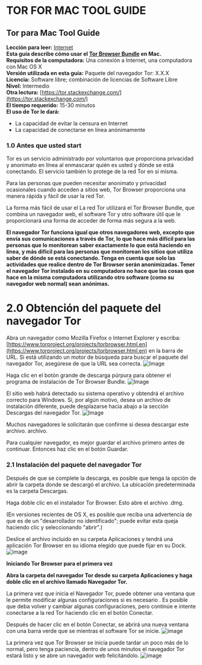 [Title]: # ()
[Order]: # (0)

# TOR FOR MAC TOOL GUIDE 

## Tor para Mac Tool Guide 

**Lección para leer:** [Internet](umbrella://lesson/the-internet)  
**Esta guía describe cómo usar el [Tor Browser Bundle](https://www.torproject.org/projects/torbrowser.html.en) en Mac.**   
**Requisitos de la computadora:** Una conexión a Internet, una computadora con Mac OS X  
**Versión utilizada en esta guía:** Paquete del navegador Tor: X.X.X  
**Licencia:** Software libre; combinación de licencias de Software Libre  
**Nivel:** Intermedio  
**Otra lectura:** [https://tor.stackexchange.com/](https://tor.stackexchange.com/)  
**El tiempo requerido:** 15-30 minutos  
**El uso de Tor le dará:** 
- La capacidad de evitar la censura en Internet 
- La capacidad de conectarse en línea anónimamente 

### 1.0 Antes que usted start 

Tor es un servicio administrado por voluntarios que proporciona privacidad y anonimato en línea al enmascarar quién es usted y dónde se está conectando. El servicio también lo protege de la red Tor en sí misma. 

Para las personas que pueden necesitar anonimato y privacidad ocasionales cuando acceden a sitios web, Tor Browser proporciona una manera rápida y fácil de usar la red Tor. 

La forma más fácil de usar el La red Tor utilizará el Tor Browser Bundle, que combina un navegador web, el software Tor y otro software útil que le proporcionará una forma de acceder de forma más segura a la web. 

**El navegador Tor funciona igual que otros navegadores web, excepto que envía sus comunicaciones a través de Tor, lo que hace más difícil para las personas que lo monitorean saber exactamente lo que está haciendo en línea, y más difícil para las personas que monitorean los sitios que utiliza saber de dónde se está conectando. Tenga en cuenta que solo las actividades que realice dentro de Tor Browser serán anonimizadas. Tener el navegador Tor instalado en su computadora no hace que las cosas que hace en la misma computadora utilizando otro software (como su navegador web normal) sean anónimas.** 

# 2.0 Obtención del paquete del navegador Tor 
Abra un navegador como Mozilla Firefox o Internet Explorer y escriba: [https://www.torproject.org/projects/torbrowser.html.en](https://www.torproject.org/projects/torbrowser.html.en) en la barra de URL. Si está utilizando un motor de búsqueda para buscar el paquete del navegador Tor, asegúrese de que la URL sea correcta.
![Image](tool_torosx1.png) 

Haga clic en el botón grande de descarga púrpura para obtener el programa de instalación de Tor Browser Bundle.
![Image](tool_torosx2.png) 

El sitio web habrá detectado su sistema operativo y obtendrá el archivo correcto para Windows. Si, por algún motivo, desea un archivo de instalación diferente, puede desplazarse hacia abajo a la sección Descargas del navegador Tor. 
![Image](tool_torosx3.png) 

Muchos navegadores le solicitarán que confirme si desea descargar este archivo. archivo. 

Para cualquier navegador, es mejor guardar el archivo primero antes de continuar. Entonces haz clic en el botón Guardar. 

### 2.1 Instalación del paquete del navegador Tor 
Después de que se complete la descarga, es posible que tenga la opción de abrir la carpeta donde se descargó el archivo. La ubicación predeterminada es la carpeta Descargas. 

Haga doble clic en el instalador Tor Browser. Esto abre el archivo .dmg. 

(En versiones recientes de OS X, es posible que reciba una advertencia de que es de un "desarrollador no identificado"; puede evitar esta queja haciendo clic y seleccionando "abrir".) 

Deslice el archivo incluido en su carpeta Aplicaciones y tendrá una aplicación Tor Browser en su idioma elegido que puede fijar en su Dock. 
![image](tool_torosx4.png) 

**Iniciando Tor Browser para el primera vez** 

**Abra la carpeta del navegador Tor desde su carpeta Aplicaciones y haga doble clic en el archivo llamado Navegador Tor.**

La primera vez que inicia el Navegador Tor, puede obtener una ventana que le permite modificar algunas configuraciones si es necesario . Es posible que deba volver y cambiar algunas configuraciones, pero continúe e intente conectarse a la red Tor haciendo clic en el botón Conectar. 

Después de hacer clic en el botón Conectar, se abrirá una nueva ventana con una barra verde que se mientras el software Tor se inicie. 
![image](tool_torosx5.png) 

La primera vez que Tor Browser se inicia puede tardar un poco más de lo normal, pero tenga paciencia, dentro de unos minutos el navegador Tor estará listo y se abre un navegador web felicitándolo.
![image](tool_torosx6.png)

